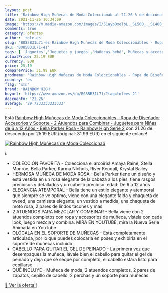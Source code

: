 ```yaml
---
layout: post
title: 'Rainbow High Muñecas de Moda Coleccionab al 21.26 % de descuento'
date: 2021-11-26 10:34:09
image: 'https://m.media-amazon.com/images/I/51aypBxelbL._SL500_._SL400_.jpg'
comments: true
category: ofertas
author: 'tole.es'
slug: 'B085B31L71-es Rainbow High Muñecas de Moda Coleccionables - Ropa de...'
sku: 'B085B31L71-es'
tags: [ 'Juguetes','Juguetes y juegos','Muñecas bebé','Muñecas y accesorios','juguetes','rainbow high', ]
actualPrice: 25.19 EUR
currency: EUR
price: 25.19
comparePrice: 31.99 EUR
prodname: 'Rainbow High Muñecas de Moda Coleccionables - Ropa de Diseñador  Accesorios y Soporte - 2 Atuendos para Combinar - Juguetes para Niñas de 6 a 12 Años - Bella Parker  Rosa - Rainbow High Serie 2'
country: 'es'
flag: '🇪🇸'
brand: 'RAINBOW HIGH'
buyurl: 'https://www.amazon.es/dp/B085B31L71/?tag=tolees-21'
descuento: '21.26'
average: '29.7233333333333'
---
```


Está [Rainbow High Muñecas de Moda Coleccionables - Ropa de Diseñador  Accesorios y Soporte - 2 Atuendos para Combinar - Juguetes para Niñas de 6 a 12 Años - Bella Parker  Rosa - Rainbow High Serie 2](https://www.amazon.es/dp/B085B31L71/?tag=tolees-21) con 21.26 de descuento por 25.19 EUR (original: 31.99 EUR) en el siguiente enlace!

[![Rainbow High Muñecas de Moda Coleccionab](https://m.media-amazon.com/images/I/51aypBxelbL._SL500_._SL400_.jpg)](https://www.amazon.es/dp/B085B31L71/?tag=tolees-21)

ℹ️:

- COLECCIÓN FAVORITA - Colecciona el arcoíris! Amaya Raine, Stella Monroe, Bella Parker, Karma Nichols, River Kendall, Krystal Bailey
- HERMOSA MUÑECA DE MODA ROSA - Bella Parker tiene un diseño y está vestida en un rosa elegante de la cabeza a los pies, tiene rasgos preciosos y detallados y un cabello precioso. edad: De 6 a 12 años
- ELEGANCIA ATEMPORAL - Bella tiene un estilo elegante y atemporal que siempre se ve optimo, viene con una elegante falda y chaqueta de tweed, una camiseta elegante, un vestido a medida, una chaqueta de moto rosa, 2 pares de lindos tacones y más
- 2 ATUENDOS PARA MEZCLAR Y COMBINAR - Bella viene con 2 atuendos completos con ropa y accesorios de muñeca, vístela con cada look, luego mezcla y combina. MIRA EN YOUTUBE, mira la Nueva Serie Animada en YouTube
- OLÓCALA EN EL SOPORTE DE MUÑECAS - Está completamente articulada, por lo que puedes colocarla en poses y exhibirla en el soporte de muñecas incluido
- CABELLO PARA QUITAR EL GEL DE PEINADO - La primera vez que desempaques la muñeca, lávale bien el cabello para quitar el gel de peinado y deja que se seque por completo, el cabello estára listo para cepillarse
- QUÉ INCLUYE - Muñeca de moda, 2 atuendos completos, 2 pares de zapatos, cepillo de cabello, 2 perchas y un soporte para muñecas

[🛒 Ver la oferta!!](https://www.amazon.es/dp/B085B31L71/?tag=tolees-21)

